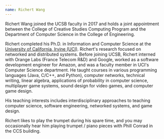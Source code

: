 ```yaml
---
name: Richert Wang
---
```


Richert Wang joined the UCSB faculty in 2017 and holds a joint appointment between the College of Creative Studies Computing Program and the Department of Computer Science in the College of Engineering.

Richert completed his Ph.D. in Information and Computer Science at the [University of California, Irvine (UCI)](http://ics.uci.edu). Richert's research focused on networked and distributed systems. Before joining UCSB, Richert interned with Orange Labs (France Telecom R&D) and Google, worked as a software development engineer for Amazon, and was a faculty member in UCI's Computer Science department. He taught courses in various programming languages (Java, C/C++, and Python), computer networks, technical writing, linear algebra, applications of probability in computer science, multiplayer game systems, sound design for video games, and computer game design.

His teaching interests includes interdisciplinary approaches to teaching computer science, software engineering, networked systems, and game design.

Richert likes to play the trumpet during his spare time, and you may occasionally hear him playing trumpet / piano pieces with Phill Conrad in the CCS building.
